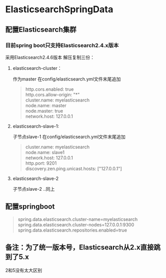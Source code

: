 # ElasticsearchSpringData
## 配置Elasticsearch集群
### 目前spring boot只支持Elasticsearch2.4.x版本

采用Elasticsearch2.4.6版本
解压复制三份：
1. elasticsearch-cluster：

    作为master
    在config/elasticsearch.yml文件末尾追加
    
    > http.cors.enabled: true  
      http.cors.allow-origin: "*"  
      cluster.name: myelasticsearch  
      node.name: master  
      node.master: true  
      network.host: 127.0.0.1
    
2. elasticsearch-slave-1:

    子节点slave-1
    在config/elasticsearch.yml文件末尾追加
    > cluster.name: myelasticsearch  
      node.name: slave1  
      network.host: 127.0.0.1  
      http.port: 9201  
      discovery.zen.ping.unicast.hosts: ["127.0.0.1"]  
      
3. elasticsearch-slave-2

    子节点slave-2
    ..同上
## 配置springboot

>spring.data.elasticsearch.cluster-name=myelasticsearch
spring.data.elasticsearch.cluster-nodes=127.0.0.1:9300
spring.data.elasticsearch.repositories.enabled=true

## 备注：为了统一版本号，Elasticsearch从2.x直接跳到了5.x 
2和5没有太大区别